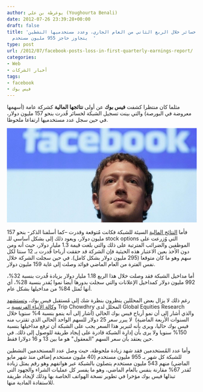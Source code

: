 ```yaml
---
author: يوغرطة بن علي (Youghourta Benali)
date: 2012-07-26 23:39:28+00:00
draft: false
title: 'فيس بوك تسجل خسائر خلال الربع الثاني من العام الجاري، وعدد مستخدميها النشطين
  يتجاوز حاجز 955 مليون مستخدم  '
type: post
url: /2012/07/facebook-posts-loss-in-first-quarterly-earnings-report/
categories:
- Web
- أخبار الشركات
tags:
- facebook
- فيس بوك
---
```


مثلما كان منتظرا كشفت **فيس بوك** عن أولى **نتائجها المالية** كشركة عامة (أسهمها معروضة في البورصة) والتي بينت تسجيل الشبكة لخسائر قُدرت بنحو 157 مليون دولار، في حين سجل عدد مستخدميها ارتفاعا ملحوظا.




[![](facebook-mark-zuckerberg.jpg)
](facebook-mark-zuckerberg.jpg)




فأما [النتائج المالية](http://investor.fb.com/releasedetail.cfm?ReleaseID=695976) السيئة للشبكة فكانت مُتوقعة وقدرت –كما أسلفنا الذكر- بنحو 157 مليون دولار، ويعود ذلك إلى بشكل أساسي للـ stock options التي وُزرعت على الموظفين والضرائب المترتبة على ذلك والتي بلغت قيمة 1.3 مليار دولار، حيث أنه ومن دون الأخذ بعين الاعتبار هذه الحيثية فإن الشركة قد حققت أرباحا قُدرت بـ 12 سنتا لكل سهم وهو ما كان متوقعا (295 مليون دولار بشكل كامل). في حين سجلت الشركة خلال نفس الفترة من العام الماضي فوائد وصلت إلى غاية 159 مليون دولار.




أما مداخيل الشبكة فقد وصلت خلال هذا الربع 1.18 مليار دولار بزيادة قُدرت بنسبة 32%، 992 مليون دولار كمداخيل الإعلانات والتي سجلت بدورها أيضا نموا يُقدر بنسبة 28%، أي أنها تُمثل 84% من مداخيلها بشكل عام.




رغم ذلك لا يزال بعض المحللين ينظرون بنظرة شك إلى مُستقبل فيس بوك، [وتستشهد وكالة الأنباء الفرنسية](http://www.google.com/hostednews/afp/article/ALeqM5glwyvgGRwgWpx-KqqTFn5PwJPkQg?docId=CNG.e4e0e7f7b9f8aadcd002a539311f80c4.451) بـ Trip Chowdhry المحلل لدى Global Equities Research والذي أشار إلى أن نمو أرباح فيس بوك الحالي (أشار إلى أنه ينمو بنسبة 4% سنويا خلال السنوات الأربعة الماضية)  لا يبرر سعر 25 دولار للسهم الواحد الحالي الذي تقترب منه فيس بوك حاليا، ويرى بأنه لتبرير هذا السعر يجب على الشبكة أن ترفع مداخيلها بنسبة 150% سنويا ولا يرى بأن إدارة الشبكة قادرة على إيجاد طريقة للوصول إلى ذلك. في حين يعتقد بأن سعر السهم "المعقول" هو ما بين 13 و 16 دولارا فقط.




وأما عدد المُستخدمين فقد شهد زيادة ملحوظة، حيث وصل عدد المستخدمين النشطين للشبكة كل شهر بـ 955 مليون مستخدم (40 مليون مستخدم إضافي منذ شهر مايو الماضي) منهم 543 مليون مستخدم يتصلون بالشبكة عبر هواتفهم وهو رقم يمثل زيادة تُقدر 67% مقارنة بنفس بالعام الماضي، وهو ما يفسر كل عمليات الشراء والجهود التي تبذلها فيس بوك مؤخرا في تطوير نسخة الهواتف الخاصة بها وذلك لإيجاد طريقة للاستفادة المادية منها.

